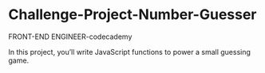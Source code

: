 # Challenge-Project-Number-Guesser
FRONT-END ENGINEER-codecademy

In this project, you’ll write JavaScript functions to power a small guessing game. 

